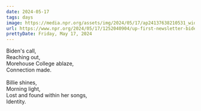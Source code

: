 ```yaml
---
date: 2024-05-17
tags: days
image: https://media.npr.org/assets/img/2024/05/17/ap24137638210531_wide-3948e418d461d39fd9085880b097f427f0e92c84.jpg?s=1400&c=100&f=jpeg
url: https://www.npr.org/2024/05/17/1252040904/up-first-newsletter-biden-morehouse-commencement-billie-eilish
prettyDate: Friday, May 17, 2024
---
```

Biden's call,<br>Reaching out,<br>Morehouse College ablaze,<br>Connection made.<br><br>Billie shines,<br>Morning light,<br>Lost and found within her songs,<br>Identity.
